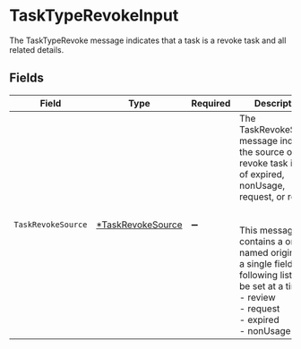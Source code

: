 # TaskTypeRevokeInput

 The TaskTypeRevoke message indicates that a task is a revoke task and all related details.



## Fields

| Field                                                                                                                                                                                                                                                                                 | Type                                                                                                                                                                                                                                                                                  | Required                                                                                                                                                                                                                                                                              | Description                                                                                                                                                                                                                                                                           |
| ------------------------------------------------------------------------------------------------------------------------------------------------------------------------------------------------------------------------------------------------------------------------------------- | ------------------------------------------------------------------------------------------------------------------------------------------------------------------------------------------------------------------------------------------------------------------------------------- | ------------------------------------------------------------------------------------------------------------------------------------------------------------------------------------------------------------------------------------------------------------------------------------- | ------------------------------------------------------------------------------------------------------------------------------------------------------------------------------------------------------------------------------------------------------------------------------------- |
| `TaskRevokeSource`                                                                                                                                                                                                                                                                    | [*TaskRevokeSource](../../models/shared/taskrevokesource.md)                                                                                                                                                                                                                          | :heavy_minus_sign:                                                                                                                                                                                                                                                                    |  The TaskRevokeSource message indicates the source of the revoke task is one of expired, nonUsage, request, or review.<br/><br/><br/>This message contains a oneof named origin. Only a single field of the following list may be set at a time:<br/>  - review<br/>  - request<br/>  - expired<br/>  - nonUsage<br/> |